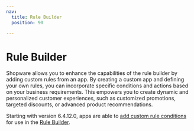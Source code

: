 ```yaml
---
nav:
  title: Rule Builder
  position: 90

---
```


# Rule Builder

Shopware allows you to enhance the capabilities of the rule builder by adding custom rules from an app. By creating a custom app and defining your own rules, you can incorporate specific conditions and actions based on your business requirements. This empowers you to create dynamic and personalized customer experiences, such as customized promotions, targeted discounts, or advanced product recommendations.  

Starting with version 6.4.12.0, apps are able to [add custom rule conditions](./add-custom-rule-conditions) for use in the [Rule Builder](../../../../concepts/framework/rules).
